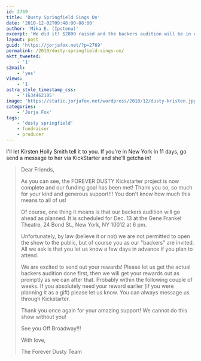 ```yaml
---
id: 2769
title: 'Dusty Springfield Sings On'
date: '2010-12-02T09:48:00-08:00'
author: 'Mika E. (Ipstenu)'
excerpt: 'We did it! $2800 raised and the backers audition will be in eleven short days!'
layout: post
guid: 'https://jorjafox.net/?p=2769'
permalink: /2010/dusty-springfield-sings-on/
aktt_tweeted:
    - '1'
s2mail:
    - 'yes'
Views:
    - '1'
astra_style_timestamp_css:
    - '1634462105'
image: 'https://static.jorjafox.net/wordpress/2010/12/dusty-kristen.jpg'
categories:
    - 'Jorja Fox'
tags:
    - 'dusty springfield'
    - fundraiser
    - producer
---
```


I'll let Kirsten Holly Smith tell it to you.  If you're in New York in 11 days, go send a message to her via KickStarter and she'll getcha in!

<blockquote>Dear Friends,

As you can see, the FOREVER DUSTY Kickstarter project is now complete and our funding goal has been met! Thank you so, so much for your kind and generous support!!! You don't know how much this means to all of us!

Of course, one thing it means is that our backers audition will go ahead as planned. It is scheduled for Dec. 13 at the Gene Frankel Theatre, 24 Bond St., New York, NY 10012 at 6 pm.

Unfortunately, by law (believe it or not) we are not permitted to open the show to the public, but of course you as our "backers" are invited. All we ask is that you let us know a few days in advance if you plan to attend.

We are excited to send out your rewards! Please let us get the actual backers audition done first, then we will get your rewards out as promptly as we can after that. Probably within the following couple of weeks. If you absolutely need your reward earlier (if you were planning it as a gift) please let us know. You can always message us through Kickstarter.

Thank you once again for your amazing support! We cannot do this show without you!

See you Off Broadway!!!

With love,

The Forever Dusty Team</blockquote>